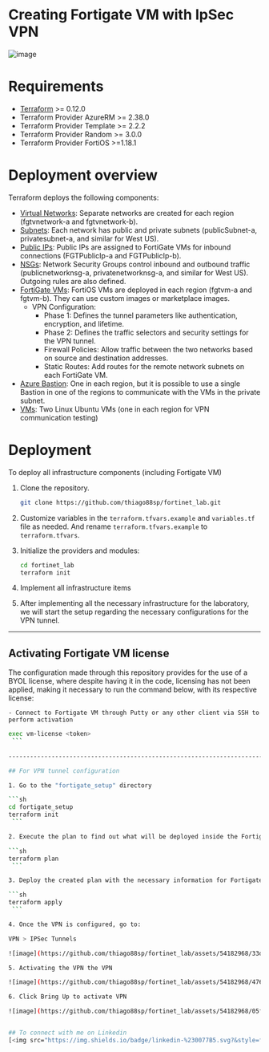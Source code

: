 # Creating Fortigate VM with IpSec VPN

![image](https://github.com/thiago88sp/fortinet_lab/assets/54182968/983d23e2-0503-4bf1-8605-a68982675e8b)

# Requirements

* [Terraform](https://learn.hashicorp.com/terraform/getting-started/install.html) >= 0.12.0
* Terraform Provider AzureRM >= 2.38.0
* Terraform Provider Template >= 2.2.2
* Terraform Provider Random >= 3.0.0
* Terraform Provider FortiOS >=1.18.1

# Deployment overview

Terraform deploys the following components:

* [Virtual Networks](): Separate networks are created for each region (fgtvnetwork-a and fgtvnetwork-b).
* [Subnets](): Each network has public and private subnets (publicSubnet-a, privatesubnet-a, and similar for West US).
* [Public IPs](): Public IPs are assigned to FortiGate VMs for inbound connections (FGTPublicIp-a and FGTPublicIp-b).
* [NSGs](): Network Security Groups control inbound and outbound traffic (publicnetworknsg-a, privatenetworknsg-a, and similar for West US). Outgoing rules are also defined.
* [FortiGate VMs](): FortiOS VMs are deployed in each region (fgtvm-a and fgtvm-b). They can use custom images or marketplace images.
    * VPN Configuration:
        - Phase 1: Defines the tunnel parameters like authentication, encryption, and lifetime.
        - Phase 2: Defines the traffic selectors and security settings for the VPN tunnel.
        - Firewall Policies: Allow traffic between the two networks based on source and destination addresses.
        - Static Routes: Add routes for the remote network subnets on each FortiGate VM.
* [Azure Bastion](): One in each region, but it is possible to use a single Bastion in one of the regions to communicate with the VMs in the private subnet.
* [VMs](): Two Linux Ubuntu VMs (one in each region for VPN communication testing)

# Deployment

To deploy all infrastructure components (including Fortigate VM)

1. Clone the repository.

   ```sh
   git clone https://github.com/thiago88sp/fortinet_lab.git
    ```
    
2. Customize variables in the `terraform.tfvars.example` and `variables.tf` file as needed.  And rename `terraform.tfvars.example` to `terraform.tfvars`.
3. Initialize the providers and modules:

   ```sh
   cd fortinet_lab
   terraform init
    ```

4. Implement all infrastructure items

5. After implementing all the necessary infrastructure for the laboratory, we will start the setup regarding the necessary configurations for the VPN tunnel.

-----------------------------------------------------------------------------
## Activating Fortigate VM license

The configuration made through this repository provides for the use of a BYOL license, where despite having it in the code, licensing has not been applied, making it necessary to run the command below, with its respective license:

    - Connect to Fortigate VM through Putty or any other client via SSH to perform activation 

   ```sh
  exec vm-license <token> 
    ```
    
-----------------------------------------------------------------------------

## For VPN tunnel configuration

1. Go to the "fortigate_setup" directory

   ```sh
   cd fortigate_setup
   terraform init
    ```

2. Execute the plan to find out what will be deployed inside the Fortigate VM

   ```sh
   terraform plan
    ```

3. Deploy the created plan with the necessary information for Fortigate VM VPN configuration

   ```sh
   terraform apply
    ```

4. Once the VPN is configured, go to:

VPN > IPSec Tunnels

![image](https://github.com/thiago88sp/fortinet_lab/assets/54182968/33d747c4-65fe-4c3f-a255-b06c6b98d9ed)

5. Activating the VPN the VPN

![image](https://github.com/thiago88sp/fortinet_lab/assets/54182968/4767b1f8-dca6-47ca-8123-9bd986c83458)

6. Click Bring Up to activate VPN

![image](https://github.com/thiago88sp/fortinet_lab/assets/54182968/05f123b9-03a1-4da1-b339-f6ff6ee19f0f)


## To connect with me on Linkedin
[<img src="https://img.shields.io/badge/linkedin-%230077B5.svg?&style=for-the-badge&logo=linkedin&logoColor=white" />](https://www.linkedin.com/in/thiagosouzapontes/)
